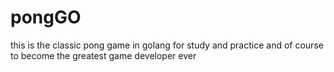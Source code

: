 # pongGO
this is the classic pong game in golang for study and practice and of course to become the greatest game developer ever
